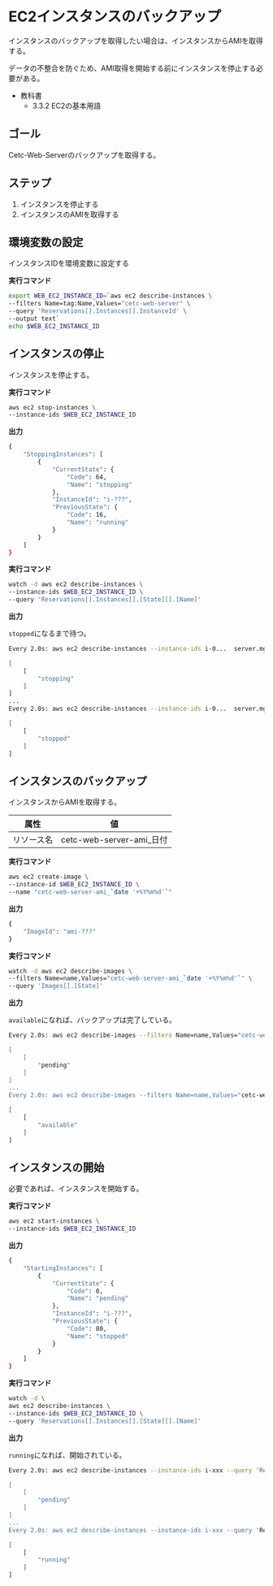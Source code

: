 # EC2インスタンスのバックアップ

インスタンスのバックアップを取得したい場合は、インスタンスからAMIを取得する。

データの不整合を防ぐため、AMI取得を開始する前にインスタンスを停止する必要がある。

- 教科書
	- 3.3.2 EC2の基本用語

## ゴール
Cetc-Web-Serverのバックアップを取得する。

## ステップ
1. インスタンスを停止する
2. インスタンスのAMIを取得する

## 環境変数の設定

インスタンスIDを環境変数に設定する

**実行コマンド**
```bash
export WEB_EC2_INSTANCE_ID=`aws ec2 describe-instances \
--filters Name=tag:Name,Values="cetc-web-server" \
--query 'Reservations[].Instances[].InstanceId' \
--output text`
echo $WEB_EC2_INSTANCE_ID
```
## インスタンスの停止

インスタンスを停止する。

**実行コマンド**

```bash
aws ec2 stop-instances \
--instance-ids $WEB_EC2_INSTANCE_ID
```
**出力**

```bash
{
	"StoppingInstances": [
		{
			"CurrentState": {
				"Code": 64,
				"Name": "stopping"
			},
			"InstanceId": "i-???",
			"PreviousState": {
				"Code": 16,
				"Name": "running"
			}
		}
	]
}
```

**実行コマンド**
```bash
watch -d aws ec2 describe-instances \
--instance-ids $WEB_EC2_INSTANCE_ID \
--query 'Reservations[].Instances[].[State][].[Name]'
```
**出力**

`stopped`になるまで待つ。

```bash
Every 2.0s: aws ec2 describe-instances --instance-ids i-0...  server.mgt.local: Sun Jun 21 17:58:33 2020

[
	[
		"stopping"
	]
]
...
Every 2.0s: aws ec2 describe-instances --instance-ids i-0...  server.mgt.local: Sun Jun 21 17:58:55 2020

[
	[
		"stopped"
	]
]
```
## インスタンスのバックアップ
インスタンスからAMIを取得する。

| 属性       | 値                  |
| ---------- | ------------------- |
| リソース名 | cetc-web-server-ami_日付 |

**実行コマンド**
```bash
aws ec2 create-image \
--instance-id $WEB_EC2_INSTANCE_ID \
--name "cetc-web-server-ami_`date '+%Y%m%d'`"
```
**出力**
```bash
{
    "ImageId": "ami-???"
}
```

**実行コマンド**

```bash
watch -d aws ec2 describe-images \
--filters Name=name,Values="cetc-web-server-ami_`date '+%Y%m%d'`" \
--query 'Images[].[State]'
```
**出力**

`available`になれば、バックアップは完了している。

```bash
Every 2.0s: aws ec2 describe-images --filters Name=name,Values="cetc-web-server-ami_20201... Sun Jun 21 18:09:54 2020

[
    [
        "pending"
    ]
]
...
Every 2.0s: aws ec2 describe-images --filters Name=name,Values="cetc-web-server-ami_20201... Sun Jun 21 18:09:59 2020

[
    [
        "available"
    ]
]
```

## インスタンスの開始

必要であれば、インスタンスを開始する。

**実行コマンド**
```bash
aws ec2 start-instances \
--instance-ids $WEB_EC2_INSTANCE_ID
```

**出力**
```bash
{
	"StartingInstances": [
		{
			"CurrentState": {
				"Code": 0,
				"Name": "pending"
			},
			"InstanceId": "i-???",
			"PreviousState": {
				"Code": 80,
				"Name": "stopped"
			}
		}
	]
}
```

**実行コマンド**
```bash
watch -d \
aws ec2 describe-instances \
--instance-ids $WEB_EC2_INSTANCE_ID \
--query 'Reservations[].Instances[].[State][].[Name]'
```

**出力**

`running`になれば、開始されている。

```bash
Every 2.0s: aws ec2 describe-instances --instance-ids i-xxx --query 'Reserv... Sun Jun 21 17:59:31 2020

[
	[
		"pending"
	]
]
...
Every 2.0s: aws ec2 describe-instances --instance-ids i-xxx --query 'Reserv... Sun Jun 21 17:59:36 2020

[
	[
		"running"
	]
]
```
